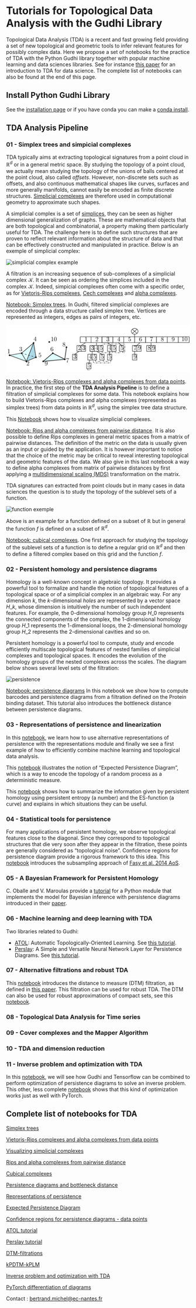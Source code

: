 # Tutorials for Topological Data Analysis with the Gudhi Library

Topological Data Analysis (TDA) is a recent and fast growing field
providing a set of new topological and geometric tools to infer relevant
features for possibly complex data. Here we propose a set of notebooks
for the practice of TDA with the Python Gudhi library together with
popular machine learning and data sciences libraries. See for instance
[this paper](https://arxiv.org/abs/1710.04019) for an introduction to
TDA for data science. The complete list of notebooks can also be found
at the end of this page.

## Install Python Gudhi Library

See the [installation
page](https://gudhi.inria.fr/python/latest/installation.html) or
if you have conda you can make a [conda
install](https://anaconda.org/conda-forge/gudhi).

## TDA Analysis Pipeline

### 01 - Simplex trees and simpicial complexes

TDA typically aims at extracting topological signatures from a point
cloud in $\mathbb{R}^d$ or in a general metric space. By studying the topology
of a point cloud, we actually mean studying the topology of the unions
of balls centered at the point cloud, also called *offsets*. However,
non-discrete sets such as offsets, and also continuous mathematical
shapes like curves, surfaces and more generally manifolds, cannot easily
be encoded as finite discrete structures. [Simplicial
complexes](https://en.wikipedia.org/wiki/Simplicial_complex) are
therefore used in computational geometry to approximate such shapes.

A simplicial complex is a set of
[simplices](https://en.wikipedia.org/wiki/Simplex), they can be seen as
higher dimensional generalization of graphs. These are mathematical
objects that are both topological and combinatorial, a property making
them particularly useful for TDA. The challenge here is to define such
structures that are proven to reflect relevant information about the
structure of data and that can be effectively constructed and
manipulated in practice. Below is an exemple of simplicial complex:

![simplicial complex example](Images/Pers14.PNG)

A filtration is an increasing sequence of sub-complexes of a simplicial
complex $\mathcal{K}$. It can be seen as ordering the simplices included in
the complex $\mathcal{K}$. Indeed, simpicial complexes often come with a
specific order, as for [Vietoris-Rips
complexes](https://en.wikipedia.org/wiki/Vietoris%E2%80%93Rips_complex),
[Cech complexes](https://en.wikipedia.org/wiki/%C4%8Cech_complex) and
[alpha
complexes](https://en.wikipedia.org/wiki/Alpha_shape#Alpha_complex).

[Notebook: Simplex trees](Tuto-GUDHI-simplex-Trees.ipynb). In Gudhi,
filtered simplicial complexes are encoded through a data structure
called simplex tree. Vertices are represented as integers, edges as
pairs of integers, etc.

![simplex tree representation](Images/Simplex_tree_representation.png)

[Notebook: Vietoris-Rips complexes and alpha complexes from data
points](Tuto-GUDHI-simplicial-complexes-from-data-points.ipynb). In
practice, the first step of the **TDA Analysis Pipeline** is to define a
filtration of simplicial complexes for some data. This notebook explains
how to build Vietoris-Rips complexes and alpha complexes (represented as
simplex trees) from data points in $\mathbb{R}^d$, using the simplex tree data
structure.


This [Notebook](Tuto-GUDHI-alpha-complex-visualization.ipynb) shows how to visualize simplicial complexes.


[Notebook: Rips and alpha complexes from pairwise
distance](Tuto-GUDHI-simplicial-complexes-from-distance-matrix.ipynb).
It is also possible to define Rips complexes in general metric spaces
from a matrix of pairwise distances. The definition of the metric on the
data is usually given as an input or guided by the application. It is
however important to notice that the choice of the metric may be
critical to reveal interesting topological and geometric features of the
data. We also give in this last notebook a way to define alpha complexes
from matrix of pairwise distances by first applying a [multidimensional
scaling (MDS)](https://en.wikipedia.org/wiki/Multidimensional_scaling)
transformation on the matrix.

TDA signatures can extracted from point clouds but in many cases in data
sciences the question is to study the topology of the sublevel sets of a
function.

![function exemple](Images/sublevf.png)

Above is an example for a function defined on a subset of
$\mathbb{R}$ but in general the function $f$ is defined on a subset of
$\mathbb{R}^d$.

[Notebook: cubical complexes](Tuto-GUDHI-cubical-complexes.ipynb). One
first approach for studying the topology of the sublevel sets of a
function is to define a regular grid on
$\mathbb{R}^d$ and then to define a filtered complex based on this grid and the
function $f$.

### 02 - Persistent homology and persistence diagrams

Homology is a well-known concept in algebraic topology. It provides a
powerful tool to formalize and handle the notion of topological features
of a topological space or of a simplicial complex in an algebraic way.
For any dimension $k$, the $k$-dimensional *holes* are represented by a vector
space $H\_k$, whose dimension is intuitively the number of such independent
features. For example, the $0$-dimensional homology group $H\_0$ represents the
connected components of the complex, the $1$-dimensional homology group $H\_1$
represents the $1$-dimensional loops, the $2$-dimensional homology group $H\_2$
represents the $2$-dimensional cavities and so on.

Persistent homology is a powerful tool to compute, study and encode
efficiently multiscale topological features of nested families of
simplicial complexes and topological spaces. It encodes the evolution of
the homology groups of the nested complexes across the scales. The
diagram below shows several level sets of the filtration:

![persistence](Images/pers.png)

[Notebook: persistence diagrams](Tuto-GUDHI-persistence-diagrams.ipynb)
In this notebook we show how to compute barcodes and persistence
diagrams from a filtration defined on the Protein binding dataset. This
tutorial also introduces the bottleneck distance between persistence
diagrams.

### 03 - Representations of persistence and linearization

In this [notebook](Tuto-GUDHI-representations.ipynb), we learn how to
use alternative representations of persistence with the representations
module and finally we see a first example of how to efficiently combine
machine learning and topological data analysis.

This [notebook](Tuto-GUDHI-Expected-persistence-diagrams.ipynb)
illustrates the notion of “Expected Persistence Diagram”, which is a way
to encode the topology of a random process as a deterministic measure.

This [notebook](Tuto-GUDHI-persistent-entropy.ipynb) shows how to summarize
the information given by persistent homology using persistent entropy (a
number) and the ES-function (a curve) and explains in which situations they
can be useful.

### 04 - Statistical tools for persistence

For many applications of persistent homology, we observe topological
features close to the diagonal. Since they correspond to topological
structures that die very soon after they appear in the filtration, these
points are generally considered as “topological noise”. Confidence
regions for persistence diagram provide a rigorous framework to this
idea. This [notebook](Tuto-GUDHI-ConfRegions-PersDiag-datapoints.ipynb)
introduces the subsampling approach of [Fasy et al. 2014
AoS](https://projecteuclid.org/download/pdfview_1/euclid.aos/1413810729).

### 05 - A Bayesian Framework for Persistent Homology

C. Oballe and V. Maroulas provide a
[tutorial](https://github.com/coballejr/misc/blob/master/Tuto-GUDHI-bayes-tda.ipynb)
for a Python module that implements the model for Bayesian inference
with persistence diagrams introduced in their
[paper](https://epubs.siam.org/doi/pdf/10.1137/19M1268719).

### 06 - Machine learning and deep learning with TDA

Two libraries related to Gudhi:

  - [ATOL](https://github.com/martinroyer/atol): Automatic
    Topologically-Oriented Learning. See [this
    tutorial](https://github.com/martinroyer/atol/blob/master/demo/atol-demo.ipynb).
  - [Perslay](https://github.com/MathieuCarriere/perslay): A Simple and
    Versatile Neural Network Layer for Persistence Diagrams. See [this
    tutorial](https://github.com/MathieuCarriere/perslay/tree/master/tutorial).

### 07 - Alternative filtrations and robust TDA

This [notebook](Tuto-GUDHI-DTM-filtrations.ipynb) introduces the
distance to measure (DTM) filtration, as defined in [this
paper](https://arxiv.org/abs/1811.04757). This filtration can be used
for robust TDA. The DTM can also be used for robust approximations of
compact sets, see this [notebook](Tuto-GUDHI-kPDTM-kPLM.ipynb).

### 08 - Topological Data Analysis for Time series

### 09 - Cover complexes and the Mapper Algorithm

### 10 - TDA and dimension reduction

### 11 - Inverse problem and optimization with TDA

In this [notebook](Tuto-GUDHI-optimization.ipynb), we will see how Gudhi and
Tensorflow can be combined to perform optimization of persistence diagrams to
solve an inverse problem. This other, less complete
[notebook](Tuto-GUDHI-PyTorch-optimization.ipynb) shows that this kind of
optimization works just as well with PyTorch.

## Complete list of notebooks for TDA

[Simplex trees](Tuto-GUDHI-simplex-Trees.ipynb)

[Vietoris-Rips complexes and alpha complexes from data
points](Tuto-GUDHI-simplicial-complexes-from-data-points.ipynb)

[Visualizing simplicial
complexes](Tuto-GUDHI-alpha-complex-visualization.ipynb)

[Rips and alpha complexes from pairwise
distance](Tuto-GUDHI-simplicial-complexes-from-distance-matrix.ipynb)

[Cubical complexes](Tuto-GUDHI-cubical-complexes.ipynb)

[Persistence diagrams and bottleneck
distance](Tuto-GUDHI-persistence-diagrams.ipynb)

[Representations of persistence](Tuto-GUDHI-representations.ipynb)

[Expected Persistence
Diagram](Tuto-GUDHI-Expected-persistence-diagrams.ipynb)

[Confidence regions for persistence diagrams - data
points](Tuto-GUDHI-ConfRegions-PersDiag-datapoints.ipynb)

[ATOL
tutorial](https://github.com/martinroyer/atol/blob/master/demo/atol-demo.ipynb)

[Perslay
tutorial](https://github.com/MathieuCarriere/perslay/tree/master/tutorial)

[DTM-filtrations](Tuto-GUDHI-DTM-filtrations.ipynb)

[kPDTM-kPLM](Tuto-GUDHI-kPDTM-kPLM.ipynb)

[Inverse problem and optimization with TDA](Tuto-GUDHI-optimization.ipynb)

[PyTorch differentiation of diagrams](Tuto-GUDHI-PyTorch-optimization.ipynb)

Contact : <bertrand.michel@ec-nantes.fr>
